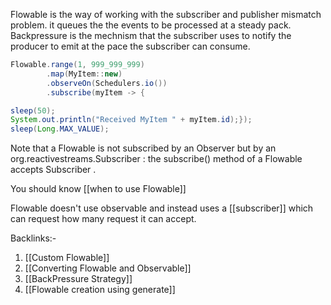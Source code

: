 
Flowable is the way of working with the subscriber and publisher mismatch problem. it queues the the events  to be processed at a steady pack. Backpressure is the mechnism that the subscriber uses to notify the producer to emit at the pace the subscriber can consume.
```java
Flowable.range(1, 999_999_999)
		.map(MyItem::new)
		.observeOn(Schedulers.io())
		.subscribe(myItem -> {

sleep(50);
System.out.println("Received MyItem " + myItem.id);});
sleep(Long.MAX_VALUE);
```

Note that a Flowable is not subscribed by an Observer but by
an org.reactivestreams.Subscriber : the subscribe() method of a
Flowable accepts Subscriber .

You should know [[when to use Flowable]]

Flowable doesn't use observable and instead uses a [[subscriber]] which can request  how many request it can accept.

Backlinks:-
 1) [[Custom Flowable]]
 2) [[Converting  Flowable and Observable]]
 3) [[BackPressure Strategy]]
 4) [[Flowable  creation using generate]]